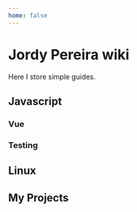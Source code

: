 ```yaml
---
home: false
---
```


# Jordy Pereira wiki

Here I store simple guides.

## Javascript

<Overview page="javascript" />

### Vue

<Overview page="vue" />

### Testing

<Overview page="testing" />

## Linux

<Overview page="linux" />

## My Projects

<Overview page="projects" />